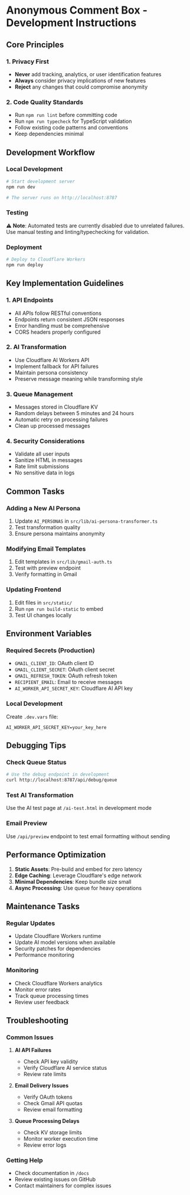 # Anonymous Comment Box - Development Instructions

## Core Principles

### 1. Privacy First
- **Never** add tracking, analytics, or user identification features
- **Always** consider privacy implications of new features
- **Reject** any changes that could compromise anonymity

### 2. Code Quality Standards
- Run `npm run lint` before committing code
- Run `npm run typecheck` for TypeScript validation
- Follow existing code patterns and conventions
- Keep dependencies minimal

## Development Workflow

### Local Development
```bash
# Start development server
npm run dev

# The server runs on http://localhost:8787
```

### Testing
⚠️ **Note**: Automated tests are currently disabled due to unrelated failures. Use manual testing and linting/typechecking for validation.

### Deployment
```bash
# Deploy to Cloudflare Workers
npm run deploy
```

## Key Implementation Guidelines

### 1. API Endpoints
- All APIs follow RESTful conventions
- Endpoints return consistent JSON responses
- Error handling must be comprehensive
- CORS headers properly configured

### 2. AI Transformation
- Use Cloudflare AI Workers API
- Implement fallback for API failures
- Maintain persona consistency
- Preserve message meaning while transforming style

### 3. Queue Management
- Messages stored in Cloudflare KV
- Random delays between 5 minutes and 24 hours
- Automatic retry on processing failures
- Clean up processed messages

### 4. Security Considerations
- Validate all user inputs
- Sanitize HTML in messages
- Rate limit submissions
- No sensitive data in logs

## Common Tasks

### Adding a New AI Persona
1. Update `AI_PERSONAS` in `src/lib/ai-persona-transformer.ts`
2. Test transformation quality
3. Ensure persona maintains anonymity

### Modifying Email Templates
1. Edit templates in `src/lib/gmail-auth.ts`
2. Test with preview endpoint
3. Verify formatting in Gmail

### Updating Frontend
1. Edit files in `src/static/`
2. Run `npm run build-static` to embed
3. Test UI changes locally

## Environment Variables

### Required Secrets (Production)
- `GMAIL_CLIENT_ID`: OAuth client ID
- `GMAIL_CLIENT_SECRET`: OAuth client secret
- `GMAIL_REFRESH_TOKEN`: OAuth refresh token
- `RECIPIENT_EMAIL`: Email to receive messages
- `AI_WORKER_API_SECRET_KEY`: Cloudflare AI API key

### Local Development
Create `.dev.vars` file:
```
AI_WORKER_API_SECRET_KEY=your_key_here
```

## Debugging Tips

### Check Queue Status
```bash
# Use the debug endpoint in development
curl http://localhost:8787/api/debug/queue
```

### Test AI Transformation
Use the AI test page at `/ai-test.html` in development mode

### Email Preview
Use `/api/preview` endpoint to test email formatting without sending

## Performance Optimization

1. **Static Assets**: Pre-build and embed for zero latency
2. **Edge Caching**: Leverage Cloudflare's edge network
3. **Minimal Dependencies**: Keep bundle size small
4. **Async Processing**: Use queue for heavy operations

## Maintenance Tasks

### Regular Updates
- Update Cloudflare Workers runtime
- Update AI model versions when available
- Security patches for dependencies
- Performance monitoring

### Monitoring
- Check Cloudflare Workers analytics
- Monitor error rates
- Track queue processing times
- Review user feedback

## Troubleshooting

### Common Issues

1. **AI API Failures**
   - Check API key validity
   - Verify Cloudflare AI service status
   - Review rate limits

2. **Email Delivery Issues**
   - Verify OAuth tokens
   - Check Gmail API quotas
   - Review email formatting

3. **Queue Processing Delays**
   - Check KV storage limits
   - Monitor worker execution time
   - Review error logs

### Getting Help
- Check documentation in `/docs`
- Review existing issues on GitHub
- Contact maintainers for complex issues